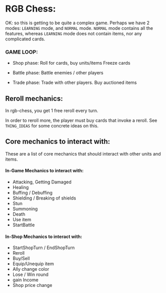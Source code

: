 

# RGB Chess:
OK: so this is getting to be quite a complex game.
Perhaps we have 2 modes:
`LEARNING` mode, and `NORMAL` mode.
`NORMAL` mode contains all the features, whereas `LEARNING` mode
does not contain items, nor any complicated cards.



### GAME LOOP:
- Shop phase:
    Roll for cards, buy units/items
    Freeze cards

- Battle phase:
    Battle enemies / other players

- Trade phase:
    Trade with other players.
    Buy auctioned items



## Reroll mechanics:
In rgb-chess, you get 1 free reroll every turn.

In order to reroll more, the player must buy cards that invoke
a reroll. See `THING_IDEAS` for some concrete ideas on this.



## Core mechanics to interact with:
These are a list of core mechanics that should interact with other
units and items.


#### In-Game Mechanics to interact with:
- Attacking, Getting Damaged
- Healing
- Buffing / Debuffing
- Shielding / Breaking of shields
- Stun
- Summoning
- Death
- Use item
- StartBattle 

#### In-Shop Mechanics to interact with:
- StartShopTurn / EndShopTurn
- Reroll
- Buy/Sell
- Equip/Unequip item
- Ally change color
- Lose / Win round
- gain Income
- Shop price change



